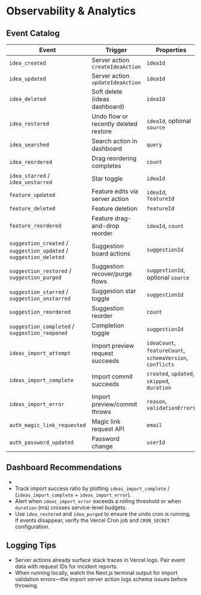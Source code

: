 # Observability & Analytics

## Event Catalog

| Event | Trigger | Properties |
| --- | --- | --- |
| `idea_created` | Server action `createIdeaAction` | `ideaId` |
| `idea_updated` | Server action `updateIdeaAction` | `ideaId` |
| `idea_deleted` | Soft delete (ideas dashboard) | `ideaId` |
| `idea_restored` | Undo flow or recently deleted restore | `ideaId`, optional `source` |
| `idea_searched` | Search action in dashboard | `query` |
| `idea_reordered` | Drag reordering completes | `count` |
| `idea_starred` / `idea_unstarred` | Star toggle | `ideaId` |
| `feature_updated` | Feature edits via server action | `ideaId`, `featureId` |
| `feature_deleted` | Feature deletion | `featureId` |
| `feature_reordered` | Feature drag-and-drop reorder | `ideaId`, `count` |
| `suggestion_created` / `suggestion_updated` / `suggestion_deleted` | Suggestion board actions | `suggestionId` |
| `suggestion_restored` / `suggestion_purged` | Suggestion recover/purge flows | `suggestionId`, optional `source` |
| `suggestion_starred` / `suggestion_unstarred` | Suggestion star toggle | `suggestionId` |
| `suggestion_reordered` | Suggestion reorder | `count` |
| `suggestion_completed` / `suggestion_reopened` | Completion toggle | `suggestionId` |
| `ideas_import_attempt` | Import preview request succeeds | `ideaCount`, `featureCount`, `schemaVersion`, `conflicts` |
| `ideas_import_complete` | Import commit succeeds | `created`, `updated`, `skipped`, `duration` |
| `ideas_import_error` | Import preview/commit throws | `reason`, `validationErrors` |
| `auth_magic_link_requested` | Magic link request API | `email` |
| `auth_password_updated` | Password change | `userId` |

## Dashboard Recommendations
-
- Track import success ratio by plotting `ideas_import_complete` / (`ideas_import_complete` + `ideas_import_error`).
- Alert when `ideas_import_error` exceeds a rolling threshold or when `duration` (ms) crosses service-level budgets.
- Use `idea_restored` and `idea_purged` to ensure the undo cron is running. If events disappear, verify the Vercel Cron job and `CRON_SECRET` configuration.

## Logging Tips
- Server actions already surface stack traces in Vercel logs. Pair event data with request IDs for incident reports.
- When running locally, watch the Next.js terminal output for import validation errors—the import server action logs schema issues before throwing.
